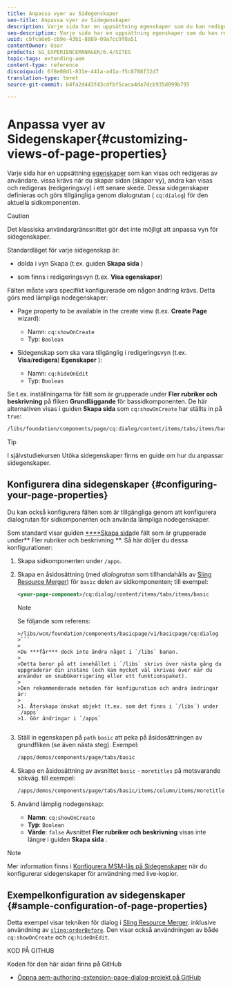 ```yaml
---
title: Anpassa vyer av Sidegenskaper
seo-title: Anpassa vyer av Sidegenskaper
description: Varje sida har en uppsättning egenskaper som du kan redigera efter behov
seo-description: Varje sida har en uppsättning egenskaper som du kan redigera efter behov
uuid: cbfca6e6-cb9e-43b1-8889-09a7cc9f8a51
contentOwner: User
products: SG_EXPERIENCEMANAGER/6.4/SITES
topic-tags: extending-aem
content-type: reference
discoiquuid: 6f8e08d1-831e-441a-ad1a-f5c8788f32d7
translation-type: tm+mt
source-git-commit: b4fa2d443f43cdfbf5caca4da7dcb935d099b795

---
```



# Anpassa vyer av Sidegenskaper{#customizing-views-of-page-properties}

Varje sida har en uppsättning [egenskaper](/help/sites-authoring/editing-page-properties.md) som kan visas och redigeras av användare. vissa krävs när du skapar sidan (skapar vy), andra kan visas och redigeras (redigeringsvy) i ett senare skede. Dessa sidegenskaper definieras och görs tillgängliga genom dialogrutan ( `cq:dialog`) för den aktuella sidkomponenten.

>[!CAUTION]
>
>Det klassiska användargränssnittet gör det inte möjligt att anpassa vyn för sidegenskaper.

Standardläget för varje sidegenskap är:

* dolda i vyn Skapa (t.ex. guiden **Skapa sida** )

* som finns i redigeringsvyn (t.ex. **Visa egenskaper**)

Fälten måste vara specifikt konfigurerade om någon ändring krävs. Detta görs med lämpliga nodegenskaper:

* Page property to be available in the create view (t.ex. **Create Page** wizard):

   * Namn: `cq:showOnCreate`
   * Typ: `Boolean`

* Sidegenskap som ska vara tillgänglig i redigeringsvyn (t.ex. **Visa**/**redigera**) **Egenskaper** ):

   * Namn: `cq:hideOnEdit`
   * Typ: `Boolean`

Se t.ex. inställningarna för fält som är grupperade under **Fler rubriker och beskrivning** på fliken **Grundläggande** för bassidkomponenten. De här alternativen visas i guiden **Skapa sida** som `cq:showOnCreate` har ställts in på `true`:

```xml
/libs/foundation/components/page/cq:dialog/content/items/tabs/items/basic/items/column/items/moretitles
```

>[!TIP]
>
>I självstudiekursen [](https://docs.adobe.com/content/help/en/experience-manager-learn/sites/developing/page-properties-technical-video-develop.html) Utöka sidegenskaper finns en guide om hur du anpassar sidegenskaper.

## Konfigurera dina sidegenskaper {#configuring-your-page-properties}

Du kan också konfigurera fälten som är tillgängliga genom att konfigurera dialogrutan för sidkomponenten och använda lämpliga nodegenskaper.

Som standard visar guiden [****Skapa sida](/help/sites-authoring/managing-pages.md#creating-a-new-page)de fält som är grupperade under** Fler rubriker och beskrivning **. Så här döljer du dessa konfigurationer:

1. Skapa sidkomponenten under `/apps`.
1. Skapa en åsidosättning (med *dialogrutan* som tillhandahålls av [Sling Resource Merger](/help/sites-developing/sling-resource-merger.md)) för `basic` delen av sidkomponenten; till exempel:

   ```xml
   <your-page-component>/cq:dialog/content/items/tabs/items/basic
   ```

   >[!NOTE]
   >
   >Se följande som referens:
   >
   >
   ```
   >/libs/wcm/foundation/components/basicpage/v1/basicpage/cq:dialog
   >```
   >
   >Du ***får*** dock inte ändra något i `/libs` banan.
   >
   >Detta beror på att innehållet i `/libs` skrivs över nästa gång du uppgraderar din instans (och kan mycket väl skrivas över när du använder en snabbkorrigering eller ett funktionspaket).
   >
   >Den rekommenderade metoden för konfiguration och andra ändringar är:
   >
   >1. Återskapa önskat objekt (t.ex. som det finns i `/libs`) under `/apps`
   >1. Gör ändringar i `/apps`


1. Ställ in egenskapen på `path` `basic` att peka på åsidosättningen av grundfliken (se även nästa steg). Exempel:

   ```xml
   /apps/demos/components/page/tabs/basic
   ```

1. Skapa en åsidosättning av avsnittet `basic` - `moretitles` på motsvarande sökväg. till exempel:

   ```xml
   /apps/demos/components/page/tabs/basic/items/column/items/moretitles
   ```

1. Använd lämplig nodegenskap:

   * **Namn**: `cq:showOnCreate`
   * **Typ**: `Boolean`
   * **Värde**: `false`
   Avsnittet **Fler rubriker och beskrivning** visas inte längre i guiden **Skapa sida** .

>[!NOTE]
>
>Mer information finns i [Konfigurera MSM-lås på Sidegenskaper](/help/sites-developing/extending-msm.md#configuring-msm-locks-on-page-properties-touch-enabled-ui) när du konfigurerar sidegenskaper för användning med live-kopior.

## Exempelkonfiguration av sidegenskaper {#sample-configuration-of-page-properties}

Detta exempel visar tekniken för dialog i [Sling Resource Merger](/help/sites-developing/sling-resource-merger.md). inklusive användning av [`sling:orderBefore`](/help/sites-developing/sling-resource-merger.md#properties). Den visar också användningen av både `cq:showOnCreate` och `cq:hideOnEdit`.

KOD PÅ GITHUB

Koden för den här sidan finns på GitHub

* [Öppna aem-authoring-extension-page-dialog-projekt på GitHub](https://github.com/Adobe-Marketing-Cloud/aem-authoring-extension-page-dialog)
